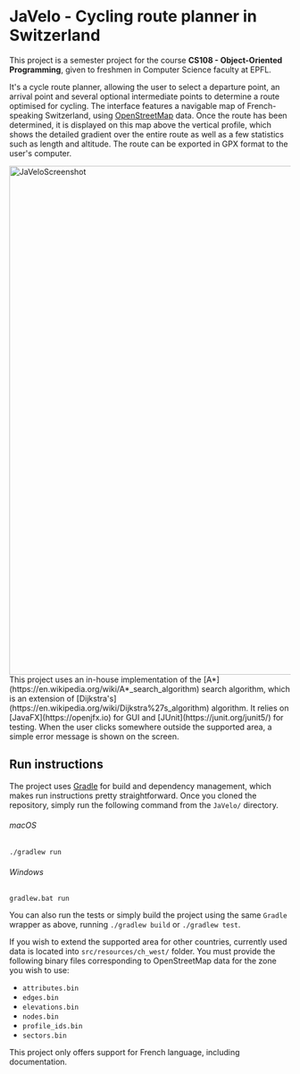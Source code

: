 # JaVelo - Cycling route planner in Switzerland

This project is a semester project for the course **CS108 - Object-Oriented Programming**, given to freshmen in Computer Science faculty at EPFL. 

It's a cycle route planner, allowing the user to select a departure point, an arrival point and several optional intermediate points to determine a route optimised for cycling. The interface features a navigable map of French-speaking Switzerland, using [OpenStreetMap](https://www.openstreetmap.org/#map=6/46.449/2.210) data. Once the route has been determined, it is displayed on this map above the vertical profile, which shows the detailed gradient over the entire route as well as a few statistics such as length and altitude. The route can be exported in GPX format to the user's computer. 

<img width="912" alt="JaVeloScreenshot" src="https://github.com/CassioManuguerra/JaVelo/assets/66010389/32efc181-ac95-4ced-98ec-b1d4e1842d38">
This project uses an in-house implementation of the [A*](https://en.wikipedia.org/wiki/A*_search_algorithm) search algorithm, which is an extension of [Dijkstra's](https://en.wikipedia.org/wiki/Dijkstra%27s_algorithm) algorithm. It relies on [JavaFX](https://openjfx.io) for GUI and [JUnit](https://junit.org/junit5/) for testing. When the user clicks somewhere outside the supported area, a simple error message is shown on the screen. 

## Run instructions
The project uses [Gradle](https://gradle.org) for build and dependency management, which makes run instructions pretty straightforward. Once you cloned the repository, simply run the following command from the `JaVelo/` directory. 

###### macOS
```shell
./gradlew run
```

###### Windows
```shell
gradlew.bat run
```


You can also run the tests or simply build the project using the same `Gradle` wrapper as above, running `./gradlew build` or `./gradlew test`.

If you wish to extend the supported area for other countries, currently used data is located into `src/resources/ch_west/` folder. You must provide the following binary files corresponding to OpenStreetMap data for the zone you wish to use: 
- `attributes.bin`
- `edges.bin`
- `elevations.bin`
- `nodes.bin`
- `profile_ids.bin`
- `sectors.bin`

This project only offers support for French language, including documentation. 
